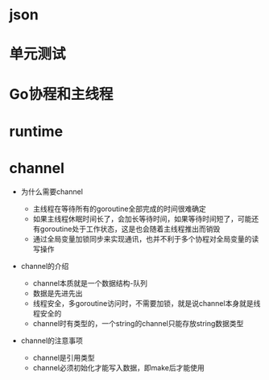 # json

# 单元测试

# Go协程和主线程

# runtime

# channel

- 为什么需要channel
    - 主线程在等待所有的goroutine全部完成的时间很难确定
    - 如果主线程休眠时间长了，会加长等待时间，如果等待时间短了，可能还有goroutine处于工作状态，这是也会随着主线程推出而销毁
    - 通过全局变量加锁同步来实现通讯，也并不利于多个协程对全局变量的读写操作

- channel的介绍
    - channel本质就是一个数据结构-队列
    - 数据是先进先出
    - 线程安全，多goroutine访问时，不需要加锁，就是说channel本身就是线程安全的
    - channel时有类型的，一个string的channel只能存放string数据类型

- channel的注意事项
    - channel是引用类型
    - channel必须初始化才能写入数据，即make后才能使用
